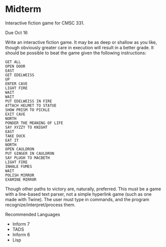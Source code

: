 Midterm
=======

Interactive fiction game for CMSC 331.

Due Oct 16

Write an interactive fiction game. It may be as deep or shallow as you like, though obviously greater care in execution will result in a better grade. It should be possible to beat the game given the following instructions:

	GET ALL
	OPEN DOOR
	EAST
	GET EDELWEISS
	UP
	ENTER CAVE
	LIGHT FIRE
	WAIT
	WAIT
	PUT EDELWEISS IN FIRE
	ATTACH HELMET TO STATUE
	SHOW PRISM TO PICKLE
	EXIT CAVE
	NORTH
	PONDER THE MEANING OF LIFE
	SAY XYZZY TO KNIGHT
	EAST
	TAKE DUCK
	EAT IT
	NORTH
	OPEN CAULDRON
	PUT GINGER IN CAULDRON
	SAY PLUGH TO MACBETH
	LIGHT FIRE
	INHALE FUMES
	WAIT
	POLISH MIRROR
	EXAMINE MIRROR

Though other paths to victory are, naturally, preferred. This must be a game with a line-based text parser, not a simple hyperlink game (such as one made with Twine).  The user must type in commands, and the program recognize/interpret/process them.


Recommended Languages

* Inform 7
* TADS
* Inform 6
* Lisp
